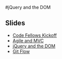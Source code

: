 #jQuery and the DOM

## Slides
- [Code Fellows Kickoff](https://github.com/codefellows/portland-301n3/blob/master/class-01-jquery-and-the-dom/lecture/code_fellows_kickoff.pdf)
- [Agile and MVC](https://github.com/codefellows/portland-301n3/blob/master/class-01-jquery-and-the-dom/lecture/code_fellows_agile_mvc.pdf)
- [jQuery and the DOM](https://github.com/codefellows/portland-301n3/blob/master/class-01-jquery-and-the-dom/lecture/code_fellows_jquery_and_dom.pdf)
- [Git Flow](https://github.com/codefellows/portland-301n3/blob/master/class-01-jquery-and-the-dom/lecture/code_301_git_flow.pdf)

